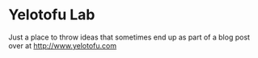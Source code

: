 # Yelotofu Lab

Just a place to throw ideas that sometimes end up as part of a blog post over at http://www.yelotofu.com 